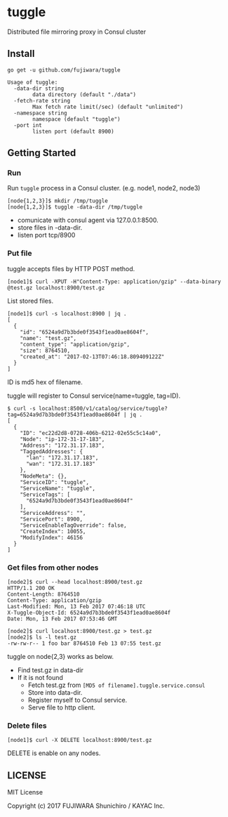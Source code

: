 # tuggle

Distributed file mirroring proxy in Consul cluster

## Install

```
go get -u github.com/fujiwara/tuggle
```

```
Usage of tuggle:
  -data-dir string
    	data directory (default "./data")
  -fetch-rate string
    	Max fetch rate limit(/sec) (default "unlimited")
  -namespace string
    	namespace (default "tuggle")
  -port int
    	listen port (default 8900)
```

## Getting Started

### Run

Run `tuggle` process in a Consul cluster. (e.g. node1, node2, node3)

```
[node{1,2,3}]$ mkdir /tmp/tuggle
[node{1,2,3}]$ tuggle -data-dir /tmp/tuggle
```

- comunicate with consul agent via 127.0.0.1:8500.
- store files in -data-dir.
- listen port tcp/8900

### Put file

tuggle accepts files by HTTP POST method.

```
[node1]$ curl -XPUT -H"Content-Type: application/gzip" --data-binary @test.gz localhost:8900/test.gz
```

List stored files.

```
[node1]$ curl -s localhost:8900 | jq .
[
  {
    "id": "6524a9d7b3bde0f3543f1ead0ae8604f",
    "name": "test.gz",
    "content_type": "application/gzip",
    "size": 8764510,
    "created_at": "2017-02-13T07:46:18.809409122Z"
  }
]
```

ID is md5 hex of filename.

tuggle will register to Consul service(name=tuggle, tag=ID).

```
$ curl -s localhost:8500/v1/catalog/service/tuggle?tag=6524a9d7b3bde0f3543f1ead0ae8604f | jq .
[
  {
    "ID": "ec22d2d8-0728-406b-6212-02e55c5c14a0",
    "Node": "ip-172-31-17-183",
    "Address": "172.31.17.183",
    "TaggedAddresses": {
      "lan": "172.31.17.183",
      "wan": "172.31.17.183"
    },
    "NodeMeta": {},
    "ServiceID": "tuggle",
    "ServiceName": "tuggle",
    "ServiceTags": [
      "6524a9d7b3bde0f3543f1ead0ae8604f"
    ],
    "ServiceAddress": "",
    "ServicePort": 8900,
    "ServiceEnableTagOverride": false,
    "CreateIndex": 10055,
    "ModifyIndex": 46156
  }
]
```

### Get files from other nodes

```
[node2]$ curl --head localhost:8900/test.gz
HTTP/1.1 200 OK
Content-Length: 8764510
Content-Type: application/gzip
Last-Modified: Mon, 13 Feb 2017 07:46:18 UTC
X-Tuggle-Object-Id: 6524a9d7b3bde0f3543f1ead0ae8604f
Date: Mon, 13 Feb 2017 07:53:46 GMT
```

```
[node2]$ curl localhost:8900/test.gz > test.gz
[node2]$ ls -l test.gz
-rw-rw-r-- 1 foo bar 8764510 Feb 13 07:55 test.gz
```

tuggle on node{2,3} works as below.
- Find test.gz in data-dir
- If it is not found
  - Fetch test.gz from `[MD5 of filename].tuggle.service.consul`
  - Store into data-dir.
  - Register myself to Consul service.
  - Serve file to http client.

### Delete files

```
[node1]$ curl -X DELETE localhost:8900/test.gz
```

DELETE is enable on any nodes.

## LICENSE

MIT License

Copyright (c) 2017 FUJIWARA Shunichiro / KAYAC Inc.
